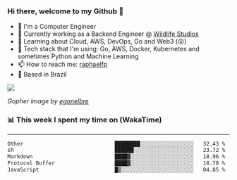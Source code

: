 ### Hi there, welcome to my Github 👋

- 📖 I'm a Computer Engineer
- 🔭 Currently working as a Backend Engineer @ [Wildlife Studios](https://wildlifestudios.com/)
- 🌱 Learning about Cloud, AWS, DevOps, Go and Web3 (😲)
- 🚀 Tech stack that I'm using: Go, AWS, Docker, Kubernetes and sometimes Python and Machine Learning
- 📫 How to reach me: [raphaelfp](https://linkedin.com/in/raphaelfp)
- 🏡 Based in Brazil

![](https://github.com/raphaelfp/gophers/blob/master/.thumb/animation/morning-coffee-3x.gif)

*Gopher image by [egonelbre](https://github.com/egonelbre/)*

### 📊 This week I spent my time on (WakaTime)

---

<!--START_SECTION:waka-->

```txt
Other                             ████████░░░░░░░░░░░░░░░░░   32.43 %
sh                                ██████░░░░░░░░░░░░░░░░░░░   23.72 %
Markdown                          ████▓░░░░░░░░░░░░░░░░░░░░   18.96 %
Protocol Buffer                   ████▓░░░░░░░░░░░░░░░░░░░░   18.78 %
JavaScript                        █▒░░░░░░░░░░░░░░░░░░░░░░░   04.85 %
```

<!--END_SECTION:waka-->
